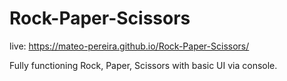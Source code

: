 # Rock-Paper-Scissors

live: https://mateo-pereira.github.io/Rock-Paper-Scissors/


Fully functioning Rock, Paper, Scissors with basic UI via console.
